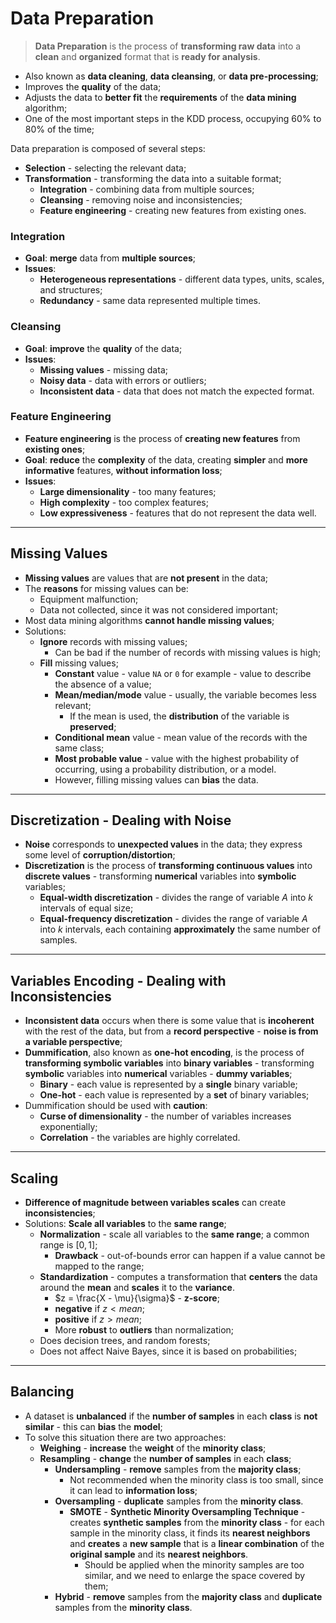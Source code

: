 # Data Preparation

> **Data Preparation** is the process of **transforming raw data** into a **clean** and **organized** format that is **ready for analysis**.

- Also known as **data cleaning**, **data cleansing**, or **data pre-processing**;
- Improves the **quality** of the data;
- Adjusts the data to **better fit** the **requirements** of the **data mining** algorithm;
- One of the most important steps in the KDD process, occupying 60% to 80% of the time;

Data preparation is composed of several steps:

- **Selection** - selecting the relevant data;
- **Transformation** - transforming the data into a suitable format;
  - **Integration** - combining data from multiple sources;
  - **Cleansing** - removing noise and inconsistencies;
  - **Feature engineering** - creating new features from existing ones.

### Integration

- **Goal**: **merge** data from **multiple sources**;
- **Issues**:
  - **Heterogeneous representations** - different data types, units, scales, and structures;
  - **Redundancy** - same data represented multiple times.

### Cleansing

- **Goal**: **improve** the **quality** of the data;
- **Issues**:
  - **Missing values** - missing data;
  - **Noisy data** - data with errors or outliers;
  - **Inconsistent data** - data that does not match the expected format.

### Feature Engineering

- **Feature engineering** is the process of **creating new features** from **existing ones**;
- **Goal**: **reduce** the **complexity** of the data, creating **simpler** and **more informative** features, **without information loss**;
- **Issues**:
  - **Large dimensionality** - too many features;
  - **High complexity** - too complex features;
  - **Low expressiveness** - features that do not represent the data well.

---

## Missing Values

- **Missing values** are values that are **not present** in the data;
- The **reasons** for missing values can be:
  - Equipment malfunction;
  - Data not collected, since it was not considered important;
- Most data mining algorithms **cannot handle missing values**;
- Solutions:
  - **Ignore** records with missing values;
    - Can be bad if the number of records with missing values is high;
  - **Fill** missing values;
    - **Constant** value - value `NA` or `0` for example - value to describe the absence of a value;
    - **Mean/median/mode** value - usually, the variable becomes less relevant;
      - If the mean is used, the **distribution** of the variable is **preserved**;
    - **Conditional mean** value - mean value of the records with the same class;
    - **Most probable value** - value with the highest probability of occurring, using a probability distribution, or a model.
    - However, filling missing values can **bias** the data.

---

## Discretization - Dealing with Noise

- **Noise** corresponds to **unexpected values** in the data; they express some level of **corruption/distortion**;
- **Discretization** is the process of **transforming continuous values** into **discrete values** - transforming **numerical** variables into **symbolic** variables;
  - **Equal-width discretization** - divides the range of variable $A$ into $k$ intervals of equal size;
  - **Equal-frequency discretization** - divides the range of variable $A$ into $k$ intervals, each containing **approximately** the same number of samples.

---

## Variables Encoding - Dealing with Inconsistencies

- **Inconsistent data** occurs when there is some value that is **incoherent** with the rest of the data, but from a **record perspective** - **noise is from a variable perspective**;
- **Dummification**, also known as **one-hot encoding**, is the process of **transforming symbolic variables** into **binary variables** - transforming **symbolic** variables into **numerical** variables - **dummy variables**;
  - **Binary** - each value is represented by a **single** binary variable;
  - **One-hot** - each value is represented by a **set** of binary variables;
- Dummification should be used with **caution**:
  - **Curse of dimensionality** - the number of variables increases exponentially;
  - **Correlation** - the variables are highly correlated.

---

## Scaling

- **Difference of magnitude between variables scales** can create **inconsistencies**;
- Solutions: **Scale all variables** to the **same range**;
  - **Normalization** - scale all variables to the **same range**; a common range is $[0, 1]$;
    - **Drawback** - out-of-bounds error can happen if a value cannot be mapped to the range;
  - **Standardization** - computes a transformation that **centers** the data around the **mean** and **scales** it to the **variance**.
    - $z = \frac{X - \mu}{\sigma}$ - **z-score**;
    - **negative** if $z < mean$;
    - **positive** if $z > mean$;
    - More **robust** to **outliers** than normalization;
  - Does decision trees, and random forests;
  - Does not affect Naive Bayes, since it is based on probabilities;

---

## Balancing

- A dataset is **unbalanced** if the **number of samples** in each **class** is **not similar** - this can **bias** the **model**;
- To solve this situation there are two approaches:
  - **Weighing** - **increase** the **weight** of the **minority class**;
  - **Resampling** - **change** the **number of samples** in each **class**;
    - **Undersampling** - **remove** samples from the **majority class**;
      - Not recommended when the minority class is too small, since it can lead to **information loss**;
    - **Oversampling** - **duplicate** samples from the **minority class**.
      - **SMOTE** - **Synthetic Minority Oversampling Technique** - creates **synthetic samples** from the **minority class** - for each sample in the minority class, it finds its **nearest neighbors** and **creates** a **new sample** that is a **linear combination** of the **original sample** and its **nearest neighbors**.
        - Should be applied when the minority samples are too similar, and we need to enlarge the space covered by them;
    - **Hybrid** - **remove** samples from the **majority class** and **duplicate** samples from the **minority class**.
